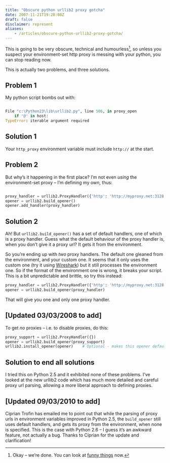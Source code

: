 ```yaml
---
title: "Obscure python urllib2 proxy gotcha"
date: 2007-11-21T19:28:08Z
draft: false
disclaimer: represent
aliases:
    - /articles/obscure-python-urllib2-proxy-gotcha/
---
```


This is going to be very obscure, technical and humourless[^1], so unless you suspect your environment-set http proxy is messing with your python, you can stop reading now.

This is actually two problems, and three solutions.

## Problem 1

My python script bombs out with:

```python

File "c:\Python23\lib\urllib2.py", line 506, in proxy_open
    if '@' in host:
TypeError: iterable argument required
```

## Solution 1

Your `http_proxy` environment variable must include `http://` at the start.

## Problem 2

But why’s it happening in the first place? I’m not even _using_ the environment-set proxy – I’m defining my own, thus:

```python

proxy_handler = urllib2.ProxyHandler({'http': 'http://myproxy.net:3128'})
opener = urllib2.build_opener()
opener.add_handler(proxy_handler)
```

## Solution 2

Ah! But `urllib2.build_opener()` has a set of default handlers, one of which is a proxy handler. Guess what the default behaviour of the proxy handler is, when you don’t give it a proxy url? It gets it from the environment.

So you’re ending up with _two_ proxy handlers. The default one gleaned from the environment, and your custom one. It seems that it only uses the custom one (try it using [Wireshark](http://www.wireshark.org/)) but it still processes the environment one. So if the format of the environment one is wrong, it breaks your script. This is a bit unpredictable and brittle, so try this instead:

```python
proxy_handler = urllib2.ProxyHandler({'http': 'http://myproxy.net:3128'})
opener = urllib2.build_opener(proxy_handler)
```

That will give you one and only one proxy handler.

## [Updated 03/03/2008 to add]

To get _no_ proxies – i.e. to disable proxies, do this:

```python
proxy_support = urllib2.ProxyHandler({})
opener = urllib2.build_opener(proxy_support)
urllib2.install_opener(opener)    # Optional - makes this opener default for urlopen etc.
```

## Solution to end all solutions

I tried this on Python 2.5 and it exhibited none of these problems. I’ve looked at the new urllib2 code which has much more detailed and careful proxy url parsing, allowing a more liberal approach to defining proxies.

## [Updated 09/03/2010 to add]

Ciprian Trofin has emailed me to point out that while the parsing of proxy urls in environment variables improved in Python 2.5, the `build_opener` still uses default handlers, and gets its proxy from the environment, when none is specified. This is the case with Python 2.6 – I guess it’s an awkward feature, not actually a bug. Thanks to Ciprian for the update and clarification!

[^1]: Okay – we’re done. You can look at [funny things](http://xkcd.com/282/) now.
